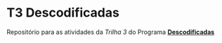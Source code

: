 # T3 Descodificadas
Repositório para as atividades da _Trilha 3_ do Programa [**Descodificadas**](https://descodificadas.com.br/)
